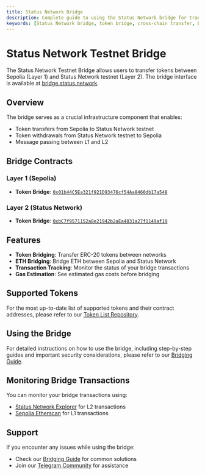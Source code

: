 ```yaml
---
title: Status Network Bridge
description: Complete guide to using the Status Network bridge for transferring tokens between Sepolia and Status Network testnet. Learn about supported tokens, bridging process, and monitoring transactions.
keywords: [Status Network bridge, token bridge, cross-chain transfer, L1 L2 bridge, token bridging, Sepolia bridge]
---
```


# Status Network Testnet Bridge

The Status Network Testnet Bridge allows users to transfer tokens between Sepolia (Layer 1) and Status Network testnet (Layer 2). The bridge interface is available at [bridge.status.network](https://bridge.status.network).

## Overview

The bridge serves as a crucial infrastructure component that enables:
- Token transfers from Sepolia to Status Network testnet
- Token withdrawals from Status Network testnet to Sepolia
- Message passing between L1 and L2

## Bridge Contracts

### Layer 1 (Sepolia)
- **Token Bridge**: [`0x01b44C5Ea321f921D93476cf54Aa8460db17a548`](https://sepolia.etherscan.io/address/0x01b44C5Ea321f921D93476cf54Aa8460db17a548)

### Layer 2 (Status Network)
- **Token Bridge**: [`0xbC7f9571152a8e21942b2aEa4831a27f1149af19`](https://sepoliascan.status.network/address/0xbC7f9571152a8e21942b2aEa4831a27f1149af19)

## Features

- **Token Bridging**: Transfer ERC-20 tokens between networks
- **ETH Bridging**: Bridge ETH between Sepolia and Status Network
- **Transaction Tracking**: Monitor the status of your bridge transactions
- **Gas Estimation**: See estimated gas costs before bridging

## Supported Tokens

For the most up-to-date list of supported tokens and their contract addresses, please refer to our [Token List Repository](https://github.com/status-im/status-network-token-list).

## Using the Bridge

For detailed instructions on how to use the bridge, including step-by-step guides and important security considerations, please refer to our [Bridging Guide](../general-info/bridge/bridging-testnet.md).

## Monitoring Bridge Transactions

You can monitor your bridge transactions using:
- [Status Network Explorer](https://sepoliascan.status.network) for L2 transactions
- [Sepolia Etherscan](https://sepolia.etherscan.io) for L1 transactions

## Support

If you encounter any issues while using the bridge:
- Check our [Bridging Guide](../general-info/bridge/bridging-testnet.md) for common solutions
- Join our [Telegram Community](https://t.me/statusl2) for assistance
